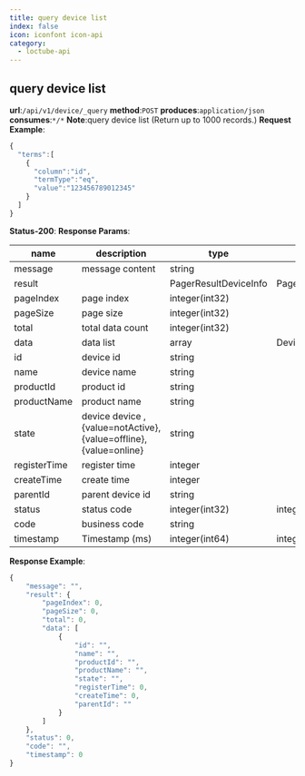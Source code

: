 ```yaml
---
title: query device list
index: false
icon: iconfont icon-api
category:
  - loctube-api
---
```


## query device list

**url**:`/api/v1/device/_query`
**method**:`POST`
**produces**:`application/json`
**consumes**:`*/*`
**Note**:query device list (Return up to 1000 records.)
**Request Example**:

```javascript
{
  "terms":[
    {
      "column":"id",
      "termType":"eq",
      "value":"123456789012345"
    }
  ]
}
```

**Status-200**:
**Response Params**:

| name     | description                                                     | type                | schema                |
| ------------ | ------------------------------------------------------------ | --------------------- | --------------------- |
| message      | message content                                                     | string                |                       |
| result       |                                                              | PagerResultDeviceInfo | PagerResultDeviceInfo |
| pageIndex    | page index                                                         | integer(int32)        |                       |
| pageSize     | page size                                                   | integer(int32)        |                       |
| total        | total data count                                                     | integer(int32)        |                       |
| data         | data list                                                     | array                 | DeviceInfo            |
| id           | device id                                                       | string                |                       |
| name         | device name                                                     | string                |                       |
| productId    | product id                                                       | string                |                       |
| productName  | product name                                                     | string                |                       |
| state        | device device ,{value=notActive},{value=offline},{value=online} | string                |                       |
| registerTime | register time                                                     | integer               |                       |
| createTime   | create time                                                    | integer               |                       |
| parentId     | parent device id                                                     | string                |                       |
| status       | status code                                                       | integer(int32)        | integer(int32)        |
| code         | business code                                                       | string                |                       |
| timestamp    | Timestamp (ms)                                                 | integer(int64)        | integer(int64)        |

**Response Example**:

```javascript
{
	"message": "",
	"result": {
		"pageIndex": 0,
		"pageSize": 0,
		"total": 0,
		"data": [
			{
				"id": "",
				"name": "",
				"productId": "",
				"productName": "",
				"state": "",
				"registerTime": 0,
				"createTime": 0,
				"parentId": ""
			}
		]
	},
	"status": 0,
	"code": "",
	"timestamp": 0
}
```

